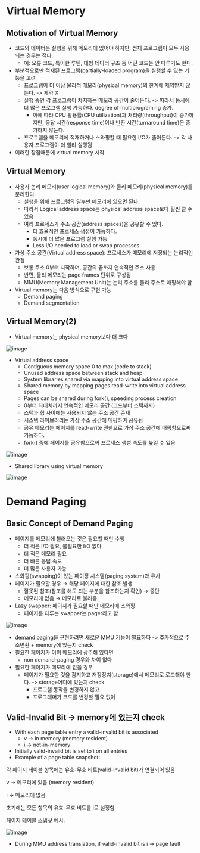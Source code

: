 # Virtual Memory

## Motivation of Virtual Memory
- 코드와 데이터는 실행을 위해 메모리에 있어야 하지만, 전체 프로그램이 모두 사용되는 경우는 적다.
  - 예: 오류 코드, 특이한 루틴, 대형 데이터 구조 등 어떤 코드는 안 다루기도 한다.
- 부분적으로만 적재된 프로그램(partially-loaded program)을 실행할 수 있는 기능을 고려
  - 프로그램이 더 이상 물리적 메모리(physical memory)의 한계에 제약받지 않는다. -> 제약 X
  - 실행 중인 각 프로그램이 차지하는 메모리 공간이 줄어든다. -> 따라서 동시에 더 많은 프로그램 실행 가능하다. degree of multiprograming 증가.
    - 이에 따라 CPU 활용률(CPU utilization)과 처리량(throughput)이 증가하지만, 응답 시간(response time)이나 반환 시간(turnaround time)은 증가하지 않는다.
  - 프로그램을 메모리에 적재하거나 스와핑할 때 필요한 I/O가 줄어든다. -> 각 사용자 프로그램이 더 빨리 실행됨
- 이러한 장점때문에 virtual memory 시작

## Virtual Memory
- 사용자 논리 메모리(user logical memory)와 물리 메모리(physical memory)를 분리한다.
  - 실행을 위해 프로그램의 일부만 메모리에 있으면 된다.
  - 따라서 Logical address space는 physical address space보다 훨씬 클 수 있음
  - 여러 프로세스가 주소 공간(address spaces)을 공유할 수 있다.
    - 더 효율적인 프로세스 생성이 가능하다.
    - 동시에 더 많은 프로그램 실행 가능
    - Less I/O needed to load or swap processes
- 가상 주소 공간(Virtual address space): 프로세스가 메모리에 저장되는 논리적인 관점
  - 보통 주소 0부터 시작하며, 공간의 끝까지 연속적인 주소 사용
  - 반면, 물리 메모리는 page frames 단위로 구성됨
  - MMU(Memory Management Unit)는 논리 주소를 물리 주소로 매핑해야 함
- Virtual memory는 다음 방식으로 구현 가능
  - Demand paging
  - Demand segmentation

## Virtual Memory(2)
- Virtual memory는 physical memory보다 더 크다 <br>

![image](https://github.com/user-attachments/assets/0805e26e-4b0c-4dea-8526-e2e37495d5d7) <br>

- Virtual address space
  - Contiguous memory space 0 to max (code to stack)
  - Unused address space between stack and heap
  - System libraries shared via mapping into virtual address space
  - Shared memory by mapping pages read-write into virtual address space
  - Pages can be shared during fork(), speeding process creation
  - 0부터 최대치까지 연속적인 메모리 공간 (코드부터 스택까지)
  - 스택과 힙 사이에는 사용되지 않는 주소 공간 존재
  - 시스템 라이브러리는 가상 주소 공간에 매핑하여 공유됨
  - 공유 메모리는 페이지를 read-write 권한으로 가상 주소 공간에 매핑함으로써 가능하다.
  - fork() 중에 페이지를 공유함으로써 프로세스 생성 속도를 높일 수 있음 <br>

![image](https://github.com/user-attachments/assets/3c59ae3e-0fde-4d80-997f-f9cb9b568dd0)
- Shared library using virtual memory <br>

![image](https://github.com/user-attachments/assets/aee7af08-6638-44cd-a793-62bc28f7867d)

# Demand Paging
## Basic Concept of Demand Paging
- 페이지를 메모리에 불러오는 것은 필요할 때만 수행
  - 더 적은 I/O 필요, 불필요한 I/O 없다
  - 더 적은 메모리 필요
  - 더 빠른 응답 속도
  - 더 많은 사용자 가능
- 스와핑(swapping)이 있는 페이징 시스템(paging system)과 유사
- 페이지가 필요할 경우 → 해당 페이지에 대한 참조 발생
  - 잘못된 참조(참조를 해도 되는 부분을 참조하는지 확인) → 중단
  - 메모리에 없음 → 메모리로 불러옴
- Lazy swapper: 페이지가 필요할 때만 메모리에 스와핑
  - 페이지를 다루는 swapper는 pager라고 함<br>
 
![image](https://github.com/user-attachments/assets/63bc860c-5262-491b-9ea5-50c15bede2f0) <br>
- demand paging을 구현하려면 새로운 MMU 기능이 필요하다 -> 추가적으로 주소변환 + memory에 있는지 check
- 필요한 페이지가 이미 메모리에 상주해 있다면
  - non demand-paging 경우와 차이 없다
- 필요한 페이지가 메모리에 없을 경우
  - 페이지가 필요한 것을 감지하고 저장장치(storage)에서 메모리로 로드해야 한다. -> storage어디에 있는지 check
    - 프로그램 동작을 변경하지 않고
    - 프로그래머가 코드를 변경할 필요 없이

## Valid-Invalid Bit -> memory에 있는지 check
- With each page table entry a valid-invalid bit is associated
  - v -> in memory (memory resident)
  - i -> not-in-memory
- Initially valid-invalid bit is set to i on all entries
- Example of a page table snapshot: <br>

각 페이지 테이블 항목에는 유효-무효 비트(valid-invalid bit)가 연결되어 있음

v → 메모리에 있음 (memory resident)

i → 메모리에 없음

초기에는 모든 항목의 유효-무효 비트를 i로 설정함

페이지 테이블 스냅샷 예시:

![image](https://github.com/user-attachments/assets/e8e2d393-cf88-492f-ba67-f42fec4717d2)<br>
- During MMU address translation, if valid-invalid bit is i -> page fault

